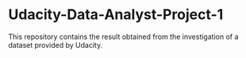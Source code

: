 # Udacity-Data-Analyst-Project-1
This repository contains the result obtained from the investigation of a dataset provided by Udacity.
